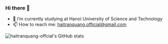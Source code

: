 ### Hi there 👋

<!--
**haitranquang-official/haitranquang-official** is a ✨ _special_ ✨ repository because its `README.md` (this file) appears on your GitHub profile.

Here are some ideas to get you started:

- 🔭 I’m currently working on ...
- 🌱 I’m currently learning ...
- 👯 I’m looking to collaborate on ...
- 🤔 I’m looking for help with ...
- 💬 Ask me about ...
- 📫 How to reach me: ...
- 😄 Pronouns: ...
- ⚡ Fun fact: ...
-->

- 🌱 I’m currently studying at Hanoi University of Science and Technology
- 📫 How to reach me: haitranquang.official@gmail.com

![haitranquang-offcial's GitHub stats](https://github-readme-stats.vercel.app/api?username=haitranquang-official&theme=default&show_icons=true)
